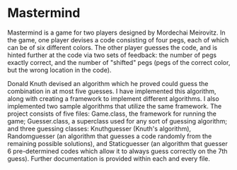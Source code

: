 # Mastermind

Mastermind is a game for two players designed by Mordechai Meirovitz.  In the game, one player devises a code consisting of four pegs, each of which can be of six different colors.  The other player guesses the code, and is hinted further at the code via two sets of feedback: the number of pegs exactly correct, and the number of "shifted" pegs (pegs of the correct color, but the wrong location in the code).

Donald Knuth devised an algorithm which he proved could guess the combination in at most five guesses.  I have implemented this algorithm, along with creating a framework to implement different algorithms.  I also implemented two sample algorithms that utilize the same framework.  The project consists of five files: Game.class, the framework for running the game; Guesser.class, a superclass used for any sort of guessing algorithm; and three guessing classes: Knuthguesser (Knuth's algorithm), Randomguesser (an algorithm that guesses a code randomly from the remaining possible solutions), and Staticguesser (an algorithm that guesser 6 pre-determined codes which allow it to always guess correctly on the 7th guess).  Further documentation is provided within each and every file.  
